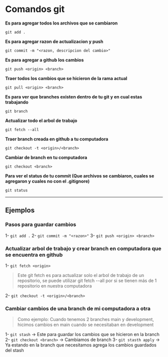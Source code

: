# Comandos git
**Es para agregar todos los archivos que se cambiaron**

`git add .`

**Es para agregar razon de actualizacion y push**

`git commit -m "<razon, descripcion del cambio>"`

**Es para agregar a github los cambios**

`git push <origin> <branch>`

**Traer todos los cambios que se hicieron de la rama actual**

`git pull <origin> <branch>`

**Es para ver que branches existen dentro de tu git y en cual estas trabajando**

`git branch`

**Actualizar todo el arbol de trabajo**

`git fetch --all`

**Traer branch creada en github a tu computadora**

`git checkout -t <origin>/<branch>`

**Cambiar de branch en tu computadora**

`git checkout <branch>`

**Para ver el status de tu commit (Que archivos se cambiaron, cuales se agregaron y cuales no con el .gitignore)**

`git status`

---

## Ejemplos

### Pasos para guardar cambios
1- `git add .`
2- `git commit -m "<razon>"`
3- `git push <origin> <branch>`

### Actualizar arbol de trabajo y crear branch en computadora que se encuentra en github
1- `git fetch <origin>`
> Este git fetch <origin> es para actualizar solo el arbol de trabajo de un repositorio, se puede utilizar git fetch --all por si se tienen más de 1 repositorio en nuestra computadora

2- `git checkout -t <origin>/<branch>`

### Cambiar cambios de una branch de mi computadora a otra
> Como ejemplo: Cuando tenemos 2 branches main y development, hicimos cambios en main cuando se necesitaban en development

1- `git stash` -> Este para guardar los cambios que se hicieron en la branch
2- `git checkout <branch>` -> Cambiamos de branch
3- `git stasth apply` -> Ya estando en la branch que necesitamos agrega los cambios guardados del stash
